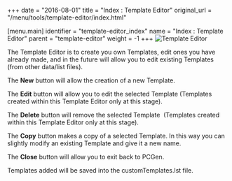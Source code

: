 +++
date = "2016-08-01"
title = "Index : Template Editor"
original_url = "/menu/tools/template-editor/index.html"

[menu.main]
    identifier = "template-editor_index"
    name = "Index : Template Editor"
    parent = "template-editor"
        weight = -1
+++
![Template Editor](../../../images/editors/template/sectionheading.png)

The Template Editor is to create you own Templates, edit ones you have
already made, and in the future will allow you to edit existing
Templates (from other data/list files).

The **New** button will allow the creation of a new Template.

The **Edit** button will allow you to edit the selected Template
(Templates created within this Template Editor only at this stage).

The **Delete** button will remove the selected Template  (Templates
created within this Template Editor only at this stage).

The **Copy** button makes a copy of a selected Template. In this way you
can slightly modify an existing Template and give it a new name.

The **Close** button will allow you to exit back to PCGen.

Templates added will be saved into the customTemplates.lst file.



